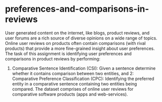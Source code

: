 # preferences-and-comparisons-in-reviews

User generated content on the internet, like blogs, product reviews, and user forums are a rich source of diverse opinions on a wide range of topics. Online user reviews on products often
contain comparisons (with rival products) that provide a more fine-grained insight about user preferences.
The task of this assignment is identifying user preferences and comparisons in product reviews by performing:
1. Comparative Sentence Identification (CSI): Given a sentence determine whether it contains comparison between two entities, and
2: Comparative Preference Classification (CPC): Identifying the preferred entity in a comparative sentence containing two entities being
compared.
The dataset comprises of online user reviews for comparative software products (apps and web-services). 
